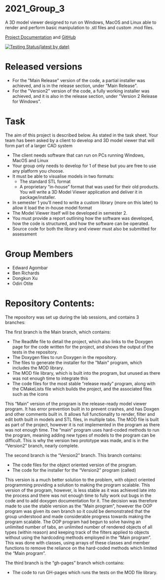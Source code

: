  # 2021_Group_3

A 3D model viewer designed to run on Windows, MacOS and Linux able to render and perform basic manipulation to .stl files and custom .mod files.

[Project Documentation](https://ejagombar.github.io/2021_Group_3/) and
[GitHub](https://github.com/ejagombar/2021_Group_3)

[![Testing Status(latest by date)](https://img.shields.io/github/workflow/status/ejagombar/2021_Group_3/cmake-test)](https://github.com/ejagombar/2021_Group_3/actions/workflows/makes-test.yml/badge.svg)

# Released versions
  * For the "Main Release" version of the code, a partial installer was achieved, and is in the release section, under "Main Release".
  * For the "Version2" version of the code, a fully working installer was achieved, and it is also in the release section, under "Version 2 Release for Windows".

# Task
The aim of this project is described below. As stated in the task sheet.
Your team has been asked by a client to develop and 3D model viewer that will form part of a larger CAD system  
  * The client needs software that can run on PCs running Windows, MacOS and Linux  
  * Your group only needs to develop for 1 of these but you are free to use any platform you choose.   
  * It must be able to visualise models in two formats:  
    * The standard STL format  
    * A proprietary “in-house” format that was used for their old products.
You will write a 3D Model Viewer application and deliver it in package/installer.  
  * In semester 1 you’ll need to write a custom library (more on this later) to allow it load the in-house model format  
  * The Model Viewer itself will be developed in semester 2.  
  * You must provide a report outlining how the software was developed, how the code is structured, and how the software can be operated.
  * Source code for both the library and viewer must also be submitted for assessment


# Group Members

 * Edward Agombar
 * Ben Richards
 * Dongkun Xu
 * Odiri Otite

# Repository Contents:
The repository was set up during the lab sessions, and contains 3 branches:

The first branch is the Main branch, which contains:
  * The ReadMe file to detail the project, which also links to the Doxygen page for the code written for the project, and shows the output of the tests in the repository.
  * The Doxygen files to run Doxygen in the repository.
  * The files to generate the installer for the "Main" program, which includes the MOD library.
  * The MOD file library, which is built into the program, but unused as there was not enough time to integrate this 
  * The code files for the most stable “release ready” program, along with the CMakeLists file which builds the project, and the associated files such as the icons
 
This “Main” version of the program is the release-ready model viewer program. It has error prevention built in to prevent crashes, and has Doxgen and other comments built in. It allows full functionality to render, filter and edit both built in models and STL files, in multiple tabs. The MOD file is built as part of the project, however it is not implemented in the program as there was not enough time. The “main” program uses hard-coded methods to run the program, meaning adding new types of models to the program can be difficult. This is why the version two prototype was made, and is in the “Version2” branch, nearly complete.

The second branch is the “Version2” branch. This branch contains:
  * The code files for the object oriented version of the program. 
  * The code for the installer for the “Version2” program (called)

This version is a much better solution to the problem, with object oriented programming providing a solution to making the program scalable. This version of the program, however, is less stable as it was achieved late into the process and there was not enough time to fully work out bugs in the code and to add doxygen documentation for it. The decision was therefore made to use the stable version as the “Main program”, however the OOP program was  given its own branch so it could be demonstrated that the group understood and made considerable progress towards making the program scalable. The OOP program had begun to solve having an unlimited number of tabs, an unlimited number of rendered objects of all types (within reason) and keeping track of the filters applied to objects without using the hardcoding methods employed in the “Main program”. This was done with classes, using arrays of these classes and member functions to remove the reliance on the hard-coded methods which limited the “Main program”.

The third branch is the “gh-pages” branch which contains:
  * The code to run GH-pages which runs the tests on the MOD file library.

